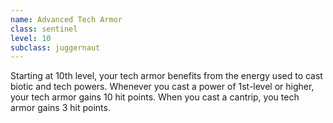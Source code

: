 ```yaml
---
name: Advanced Tech Armor
class: sentinel
level: 10
subclass: juggernaut
---
```

Starting at 10th level, your tech armor benefits from the energy used to cast biotic and tech powers. Whenever you
cast a power of 1st-level or higher, your tech armor gains 10 hit points. When you cast a cantrip, you tech armor gains 3 hit points.
